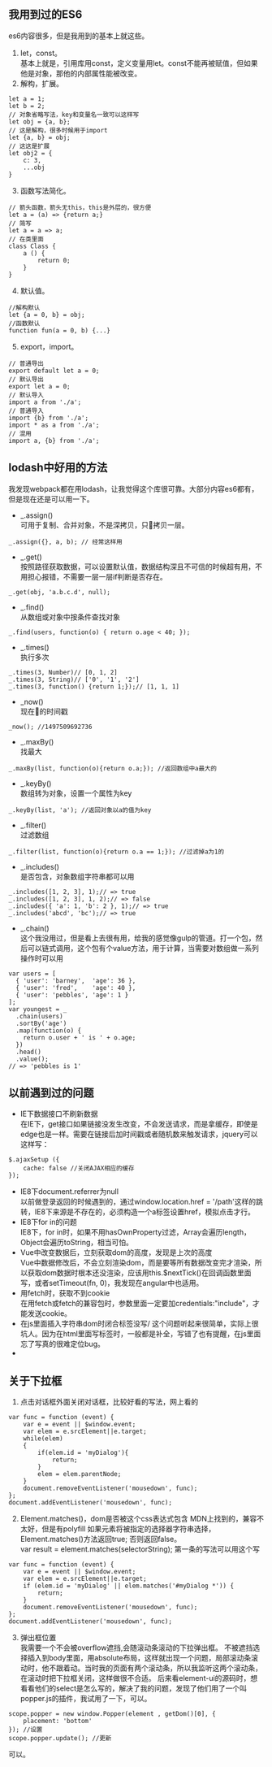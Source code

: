## 我用到过的ES6
es6内容很多，但是我用到的基本上就这些。
1. let，const。  
基本上就是，引用库用const，定义变量用let。const不能再被赋值，但如果他是对象，那他的内部属性能被改变。
2. 解构，扩展。
```
let a = 1;
let b = 2;
// 对象省略写法，key和变量名一致可以这样写
let obj = {a, b}; 
// 这是解构，很多时候用于import
let {a, b} = obj;
// 这这是扩展
let obj2 = {
    c: 3,
    ...obj
}
```
3. 函数写法简化。
```
// 箭头函数，箭头无this，this是外层的，很方便
let a = (a) => {return a;}
// 简写
let a = a => a;
// 在类里面
class Class {
    a () {
        return 0;
    }
}
```
4. 默认值。
```
//解构默认
let {a = 0, b} = obj;
//函数默认
function fun(a = 0, b) {...}
```
5. export，import。
```
// 普通导出
export default let a = 0;
// 默认导出
export let a = 0;
// 默认导入
import a from './a';
// 普通导入
import {b} from './a';
import * as a from './a';
// 混用
import a, {b} from './a';
```

## lodash中好用的方法
我发现webpack都在用lodash，让我觉得这个库很可靠。大部分内容es6都有，但是现在还是可以用一下。
* _.assign()  
可用于复制、合并对象，不是深拷贝，只拷贝一层。
```
_.assign({}, a, b); // 经常这样用
```
* _.get()  
按照路径获取数据，可以设置默认值，数据结构深且不可信的时候超有用，不用担心报错，不需要一层一层if判断是否存在。
```
_.get(obj, 'a.b.c.d', null);
```
* _.find()  
从数组或对象中按条件查找对象    
```
_.find(users, function(o) { return o.age < 40; });
```
* _.times()  
执行多次
```
_.times(3, Number)// [0, 1, 2]
_.times(3, String)// ['0', '1', '2']
_.times(3, function() {return 1;});// [1, 1, 1]
```
* _now()  
现在的时间戳
```
_now(); //1497509692736
```
* _.maxBy()   
找最大
```
_.maxBy(list, function(o){return o.a;}); //返回数组中a最大的
```
* _.keyBy()  
数组转为对象，设置一个属性为key
```
_.keyBy(list, 'a'); //返回对象以a的值为key
```
* _.filter()  
过滤数组
```
_.filter(list, function(o){return o.a == 1;}); //过滤掉a为1的
```
* _.includes()  
是否包含，对象数组字符串都可以用
```
_.includes([1, 2, 3], 1);// => true
_.includes([1, 2, 3], 1, 2);// => false
_.includes({ 'a': 1, 'b': 2 }, 1);// => true
_.includes('abcd', 'bc');// => true
```
* _.chain()  
这个我没用过，但是看上去很有用，给我的感觉像gulp的管道。打一个包，然后可以链式调用，这个包有个value方法，用于计算，当需要对数组做一系列操作时可以用       

```
var users = [
  { 'user': 'barney',  'age': 36 },
  { 'user': 'fred',    'age': 40 },
  { 'user': 'pebbles', 'age': 1 }
];
var youngest = _
  .chain(users)
  .sortBy('age')
  .map(function(o) {
    return o.user + ' is ' + o.age;
  })
  .head()
  .value();
// => 'pebbles is 1'
```

## 以前遇到过的问题
* IE下数据接口不刷新数据  
在IE下，get接口如果链接没发生改变，不会发送请求，而是拿缓存，即使是edge也是一样。需要在链接后加时间戳或者随机数来触发请求，jquery可以这样写：  
```
$.ajaxSetup ({
    cache: false //关闭AJAX相应的缓存
});
```
* IE8下document.referrer为null  
以前做登录返回的时候遇到的，通过window.location.href = '/path'这样的跳转，IE8下来源是不存在的，必须构造一个a标签设置href，模拟点击才行。
* IE8下for in的问题  
IE8下，for in时，如果不用hasOwnProperty过滤，Array会遍历length，Object会遍历toString，相当可怕。
* Vue中改变数据后，立刻获取dom的高度，发现是上次的高度  
Vue中数据修改后，不会立刻渲染dom，而是要等所有数据改变完才渲染，所以获取dom数据时根本还没渲染，应该用this.$nextTick()在回调函数里面写，或者setTimeout(fn, 0)，我发现在angular中也适用。
* 用fetch时，获取不到cookie  
在用fetch或fetch的兼容包时，参数里面一定要加credentials:"include"，才能发送cookie。
* 在js里面插入字符串dom时闭合标签没写/ 
这个问题听起来很简单，实际上很坑人。因为在html里面写标签时，一般都是补全，写错了也有提醒，在js里面忘了写真的很难定位bug。
* 

## 关于下拉框
1. 点击对话框外面关闭对话框，比较好看的写法，网上看的  
```
var func = function (event) {
    var e = event || $window.event;   
    var elem = e.srcElement||e.target;   
    while(elem)   
    {   
        if(elem.id = 'myDialog'){   
            return;   
        }   
        elem = elem.parentNode;        
    }
    document.removeEventListener('mousedown', func);
};
document.addEventListener('mousedown', func);
```
2. Element.matches()，dom是否被这个css表达式包含 
MDN上找到的，兼容不太好，但是有polyfill
如果元素将被指定的选择器字符串选择，Element.matches()方法返回true; 否则返回false。  
var result = element.matches(selectorString);
第一条的写法可以用这个写
```
var func = function (event) {
    var e = event || $window.event;   
    var elem = e.srcElement||e.target;   
    if (elem.id = 'myDialog' || elem.matches('#myDialog *')) {
        return;
    }
    document.removeEventListener('mousedown', func);
};
document.addEventListener('mousedown', func);
```
3. 弹出框位置  
我需要一个不会被overflow遮挡,会随滚动条滚动的下拉弹出框。
不被遮挡选择插入到body里面，用absolute布局，这样就出现一个问题，局部滚动条滚动时，他不跟着动。当时我的页面有两个滚动条，所以我监听这两个滚动条，在滚动时把下拉框关闭，这样做很不合适。
后来看element-ui的源码时，想看看他们的select是怎么写的，解决了我的问题，发现了他们用了一个叫popper.js的插件，我试用了一下，可以。
```
scope.popper = new window.Popper(element , getDom()[0], {
    placement: 'bottom'
}); //设置
scope.popper.update(); //更新
```
可以。
